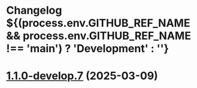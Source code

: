 # Changelog ${(process.env.GITHUB_REF_NAME && process.env.GITHUB_REF_NAME !== 'main') ? 'Development' : ''}

# [1.1.0-develop.7](https://github.com/leszekszpunar/CardActions.Api/compare/v1.1.0-develop.6...v1.1.0-develop.7) (2025-03-09)
